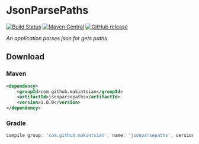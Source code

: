 # JsonParsePaths

[![Build Status](https://travis-ci.org/makintsian/jsonparsepaths.svg?branch=master)](https://travis-ci.org/makintsian/jsonparsepaths)
[![Maven Central](https://maven-badges.herokuapp.com/maven-central/com.github.makintsian/jsonparsepaths/badge.svg)](https://maven-badges.herokuapp.com/maven-central/com.github.makintsian/jsonparsepaths/)
[![GitHub release](https://img.shields.io/github/release/makintsian/jsonparsepaths.svg)](https://github.com/makintsian/jsonparsepaths/releases)

_An application parses json for gets paths_

## Download

### Maven
```xml
<dependency>
    <groupId>com.github.makintsian</groupId>
    <artifactId>jsonparsepaths</artifactId>
    <version>1.0.0</version>
</dependency>
```

### Gradle
```groovy
compile group: 'com.github.makintsian', name: 'jsonparsepaths', version: '1.0.0'
```